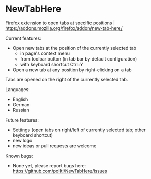 # NewTabHere
Firefox extension to open tabs at specific positions | https://addons.mozilla.org/firefox/addon/new-tab-here/

Current features:
* Open new tabs at the position of the currently selected tab
  * in page's context menu
  * from toolbar button (in tab bar by default configuration)
  * with keyboard shortcut Ctrl+Y
* Open a new tab at any position by right-clicking on a tab

Tabs are opened on the right of the currently selected tab.

Languages:
* English
* German
* Russian

Future features:
* Settings (open tabs on right/left of currently selected tab; other keyboard shortcut)
* new logo
* new ideas or pull requests are welcome

Known bugs:
* None yet, please report bugs here: https://github.com/pollti/NewTabHere/issues
